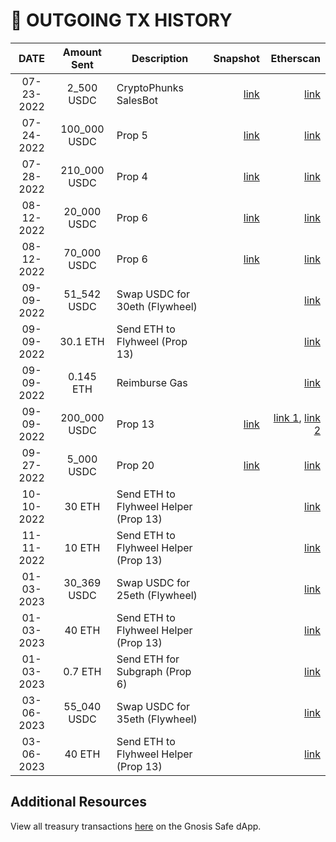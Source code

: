 # 💸 OUTGOING TX HISTORY

|    DATE    |  Amount Sent  | Description                           |                                                                                                                    Snapshot |                                                                                                                                                                                                  Etherscan |
| :--------: | :-----------: | ------------------------------------- | --------------------------------------------------------------------------------------------------------------------------: | ---------------------------------------------------------------------------------------------------------------------------------------------------------------------------------------------------------: |
| 07-23-2022 |  2\_500 USDC  | CryptoPhunks SalesBot                 | [link](https://snapshot.org/#/choppervault.eth/proposal/0xf0f52d964d9e08be7367f0dd068d74bb0b7cd7549751c4908c94c53c6f7c78b1) |                                                                                                         [link](https://etherscan.io/tx/0x554574b41f80ee6a5a35fd311c2c93785bc54eaa78ff0719bcf9c8e06a56fc9e) |
| 07-24-2022 | 100\_000 USDC | Prop 5                                | [link](https://snapshot.org/#/choppervault.eth/proposal/0x3051464a343dca2ea791fcbcbb4053fbe0ce59e74ebdb0be499bd3fd0a07e680) |                                                                                                         [link](https://etherscan.io/tx/0x8edb97dbcc7e978a76935ba4bac425a8c014948baab3ea76a70e3a0f3c2dde71) |
| 07-28-2022 | 210\_000 USDC | Prop 4                                | [link](https://snapshot.org/#/choppervault.eth/proposal/0x3f58fe4b57fe01a6283448f765747f5ab9dde3017af658abe7301806f95db9d6) |                                                                                                         [link](https://etherscan.io/tx/0xa3f0f97c5d5c7f31942bc92137c79f2c61f57dba7a4f74f779a5972879255614) |
| 08-12-2022 |  20\_000 USDC | Prop 6                                | [link](https://snapshot.org/#/choppervault.eth/proposal/0xe285dffcb2734deac18a3682288ce157a4c67899102123eb312c1def1759a9db) |                                                                                                         [link](https://etherscan.io/tx/0x440af4138dd04a9c5378cf82c2a446e32575f586e0fc2a5bc268b52381e53bff) |
| 08-12-2022 |  70\_000 USDC | Prop 6                                | [link](https://snapshot.org/#/choppervault.eth/proposal/0xe285dffcb2734deac18a3682288ce157a4c67899102123eb312c1def1759a9db) |                                                                                                         [link](https://etherscan.io/tx/0x3d08916e0bd4174e0e70a828a650f0fdd26b63b8048513a3f0d1f974af7e1548) |
| 09-09-2022 |  51\_542 USDC | Swap USDC for 30eth (Flywheel)        |                                                                                                                             |                                                                                                         [link](https://etherscan.io/tx/0x7f260477d3cf89162c7f25cc3ded5aec0d1db54062b759ae012eda3ee57c9333) |
| 09-09-2022 |    30.1 ETH   | Send ETH to Flyhweel (Prop 13)        |                                                                                                                             |                                                                                                         [link](https://etherscan.io/tx/0x2eace95c42581a154af5fbabc0ab57d899d6e9984295b5c9189e5fd5cb023fc8) |
| 09-09-2022 |   0.145 ETH   | Reimburse Gas                         |                                                                                                                             |                                                                                                         [link](https://etherscan.io/tx/0xeff6110eeefecf677393ed3bbdfca2951e64d0452a69e34042f853bda0969ab1) |
| 09-09-2022 | 200\_000 USDC | Prop 13                               | [link](https://snapshot.org/#/choppervault.eth/proposal/0x3cb1be6a74d81f00f46e59495b09bf2d8a4ed678c143b6ca1be8b0f67cd939b3) | [link 1](https://etherscan.io/tx/0x16b3f5a91534f896470daa94e0fe8b61cfe7f97226cd29314dec9056354ca624), [link 2](https://etherscan.io/tx/0xa891338d19dd84db19ff23fd2b03d52a2a3afb21e80853271b2645f8e546ede3) |
| 09-27-2022 |  5\_000 USDC  | Prop 20                               | [link](https://snapshot.org/#/choppervault.eth/proposal/0x2a22e33a87a3756d59aeae61440fc9ee9868483b75bac2bceb91d3676ee967ab) |                                                                                                         [link](https://etherscan.io/tx/0x958da18304e873c0ca0d0ec28548d2277970c3d97bca3ba15b72c8f0528ca0f7) |
| 10-10-2022 |     30 ETH    | Send ETH to Flyhweel Helper (Prop 13) |                                                                                                                             |                                                                                                         [link](https://etherscan.io/tx/0x437902794749e45608d300801c1848d1181bce014d0db1f99f6c23e7c7ae50e6) |
| 11-11-2022 |     10 ETH    | Send ETH to Flyhweel Helper (Prop 13) |                                                                                                                             |                                                                                                         [link](https://etherscan.io/tx/0x986d334e228eb8742efe40d352028a47ebb9f2768a7f788396dc3e0fec529b01) |
| 01-03-2023 |  30\_369 USDC | Swap USDC for 25eth (Flywheel)        |                                                                                                                             |                                                                                                         [link](https://etherscan.io/tx/0x5a8adae643875f4193570335162cbad763c7d0f0d32d187ae59ee7690c7714fc) |
| 01-03-2023 |     40 ETH    | Send ETH to Flyhweel Helper (Prop 13) |                                                                                                                             |                                                                                                         [link](https://etherscan.io/tx/0x758f4df01d9d48e41c736aa66db024546ef4abed00d661c890276b829aa0e02b) |
| 01-03-2023 |    0.7 ETH    | Send ETH for Subgraph (Prop 6)        |                                                                                                                             |                                                                                                         [link](https://etherscan.io/tx/0x758f4df01d9d48e41c736aa66db024546ef4abed00d661c890276b829aa0e02b) |
| 03-06-2023 |  55\_040 USDC | Swap USDC for 35eth (Flywheel)        |                                                                                                                             |                                                                                                         [link](https://etherscan.io/tx/0x2af898e0881e233c5991b2496916a7b3763a9d5f9eb22aac584b8862b6cae52e) |
| 03-06-2023 |     40 ETH    | Send ETH to Flyhweel Helper (Prop 13) |                                                                                                                             |                                                                                                         [link](https://etherscan.io/tx/0xc1e7eee3e4205f76c963b9995cc56c3d5dc434d549f953017cdd1915769f98d0) |

## Additional Resources 

View all treasury transactions [here](https://app.safe.global/transactions/history?safe=eth:0x61f874551c69f0E40c9f55219107B408C989aDEc) on the Gnosis Safe dApp.
